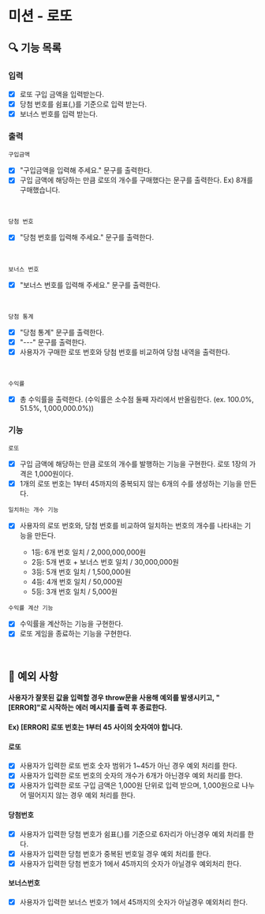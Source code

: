 # 미션 - 로또

## 🔍 기능 목록

### 입력

- [x] 로또 구입 금액을 입력받는다.
- [x] 당첨 번호를 쉼표(,)를 기준으로 입력 받는다.
- [x] 보너스 번호를 입력 받는다.

### 출력

`구입금액`

- [x] "구입금액을 입력해 주세요." 문구를 출력한다.
- [x] 구입 금액에 해당하는 만큼 로또의 개수를 구매했다는 문구를 출력한다. Ex) 8개를 구매했습니다.

<br>

`당첨 번호`

- [x] "당첨 번호를 입력해 주세요." 문구를 출력한다.

<br>

`보너스 번호`

- [x] "보너스 번호를 입력해 주세요." 문구를 출력한다.

<br>

`당첨 통계`

- [x] "당첨 통계" 문구를 출력한다.
- [x] "---" 문구를 출력한다.
- [x] 사용자가 구매한 로또 번호와 당첨 번호를 비교하여 당첨 내역을 출력한다.

<br>

`수익률`

- [x] 총 수익률을 출력한다. (수익률은 소수점 둘째 자리에서 반올림한다. (ex. 100.0%, 51.5%, 1,000,000.0%))

### 기능

`로또`

- [x] 구입 금액에 해당하는 만큼 로또의 개수를 발행하는 기능을 구현한다. 로또 1장의 가격은 1,000원이다.
- [x] 1개의 로또 번호는 1부터 45까지의 중복되지 않는 6개의 수를 생성하는 기능을 만든다.

`일치하는 개수 기능`

- [x] 사용자의 로또 번호와, 당첨 번호를 비교하여 일치하는 번호의 개수를 나타내는 기능을 만든다.

  - 1등: 6개 번호 일치 / 2,000,000,000원
  - 2등: 5개 번호 + 보너스 번호 일치 / 30,000,000원
  - 3등: 5개 번호 일치 / 1,500,000원
  - 4등: 4개 번호 일치 / 50,000원
  - 5등: 3개 번호 일치 / 5,000원

`수익률 계산 기능`

- [x] 수익률을 계산하는 기능을 구현한다.
- [x] 로또 게임을 종료하는 기능을 구현한다.

<br>

## 🚨 예외 사항

#### 사용자가 잘못된 값을 입력할 경우 throw문을 사용해 예외를 발생시키고, "[ERROR]"로 시작하는 에러 메시지를 출력 후 종료한다.

#### Ex) [ERROR] 로또 번호는 1부터 45 사이의 숫자여야 합니다.

#### 로또

- [x] 사용자가 입력한 로또 번호 숫자 범위가 1~45가 아닌 경우 예외 처리를 한다.
- [x] 사용자가 입력한 로또 번호의 숫자의 개수가 6개가 아닌경우 예외 처리를 한다.
- [x] 사용자가 입력한 로또 구입 금액은 1,000원 단위로 입력 받으며, 1,000원으로 나누어 떨어지지 않는 경우 예외 처리를 한다.

#### 당첨번호

- [x] 사용자가 입력한 당첨 번호가 쉼표(,)를 기준으로 6자리가 아닌경우 예외 처리를 한다.
- [x] 사용자가 입력한 당첨 번호가 중복된 번호일 경우 예외 처리를 한다.
- [x] 사용자가 입력한 당첨 번호가 1에서 45까지의 숫자가 아닐경우 예외처리 한다.

#### 보너스번호

- [x] 사용자가 입력한 보너스 번호가 1에서 45까지의 숫자가 아닐경우 예외처리 한다.
      <br>
